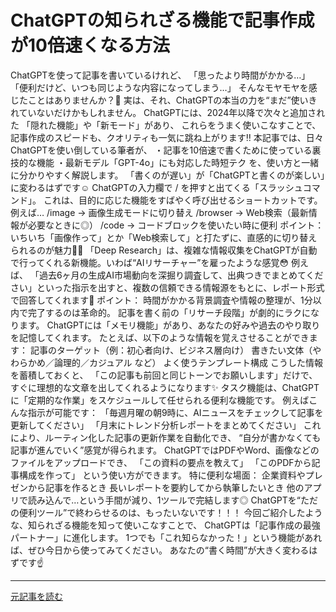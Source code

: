 # ChatGPTの知られざる機能で記事作成が10倍速くなる方法

ChatGPTを使って記事を書いているけれど、
「思ったより時間がかかる…」
「便利だけど、いつも同じような内容になってしまう…」
そんなモヤモヤを感じたことはありませんか？🤔
実は、それ、ChatGPTの本当の力を“まだ”使いきれていないだけかもしれません。
ChatGPTには、2024年以降で次々と追加された
「隠れた機能」や「新モード」があり、
これらをうまく使いこなすことで、記事作成のスピードも、クオリティも一気に跳ね上がります‼️
本記事では、日々ChatGPTを使い倒している筆者が、
・記事を10倍速で書くために使っている裏技的な機能
・最新モデル「GPT-4o」にも対応した時短テク
を、使い方と一緒に分かりやすく解説します。
「書くのが遅い」が「ChatGPTと書くのが楽しい」に変わるはずです☺️
ChatGPTの入力欄で / を押すと出てくる「スラッシュコマンド」。
これは、目的に応じた機能をすばやく呼び出せるショートカットです。
例えば…
/image → 画像生成モードに切り替え
/browser → Web検索（最新情報が必要なときに◎）
/code → コードブロックを使いたい時に便利
ポイント：
いちいち「画像作って」とか「Web検索して」と打たずに、直感的に切り替えられるのが魅力🙆‍♀️
「Deep Research」は、複雑な情報収集をChatGPTが自動で行ってくれる新機能。いわば“AIリサーチャー”を雇ったような感覚😳
例えば、
「過去6ヶ月の生成AI市場動向を深掘り調査して、出典つきでまとめてください」といった指示を出すと、複数の信頼できる情報源をもとに、レポート形式で回答してくれます📝
ポイント：
時間がかかる背景調査や情報の整理が、1分以内で完了するのは革命的。
記事を書く前の「リサーチ段階」が劇的にラクになります。
ChatGPTには「メモリ機能」があり、あなたの好みや過去のやり取りを記憶してくれます。
たとえば、以下のような情報を覚えさせることができます：
記事のターゲット（例：初心者向け、ビジネス層向け）
書きたい文体（やわらかめ／論理的／カジュアル など）
よく使うテンプレート構成
こうした情報を蓄積しておくと、
「この記事も前回と同じトーンでお願いします」だけで、すぐに理想的な文章を出してくれるようになります✨
タスク機能は、ChatGPTに「定期的な作業」をスケジュールして任せられる便利な機能です。
例えばこんな指示が可能です：
「毎週月曜の朝9時に、AIニュースをチェックして記事を更新してください」
「月末にトレンド分析レポートをまとめてください」
これにより、ルーティン化した記事の更新作業を自動化でき、
“自分が書かなくても記事が進んでいく”感覚が得られます。
ChatGPTではPDFやWord、画像などのファイルをアップロードでき、
「この資料の要点を教えて」
「このPDFから記事構成を作って」
という使い方ができます。
特に便利な場面：
企業資料やプレゼンから記事を作るとき
長いレポートを要約してから執筆したいとき
他のアプリで読み込んで…という手間が減り、1ツールで完結します◎
ChatGPTを“ただの便利ツール”で終わらせるのは、もったいないです！！！
今回ご紹介したような、知られざる機能を知って使いこなすことで、
ChatGPTは「記事作成の最強パートナー」に進化します。
1つでも「これ知らなかった！」という機能があれば、ぜひ今日から使ってみてください。
あなたの“書く時間”が大きく変わるはずです☝️


---

[元記事を読む](https://note.com/konomi_aisensei/n/n216581066169)